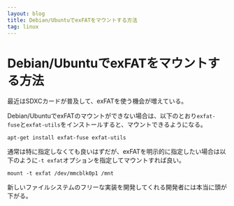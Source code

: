 ```yaml
---
layout: blog
title: Debian/UbuntuでexFATをマウントする方法
tag: linux
---
```


# Debian/UbuntuでexFATをマウントする方法

最近はSDXCカードが普及して、exFATを使う機会が増えている。

Debian/UbuntuでexFATのマウントができない場合は、以下のとおり`exfat-fuse`と`exfat-utils`をインストールすると、マウントできるようになる。

~~~~
apt-get install exfat-fuse exfat-utils
~~~~

通常は特に指定しなくても良いはずだが、exFATを明示的に指定したい場合は以下のように`-t exfat`オプションを指定してマウントすれば良い。

~~~~
mount -t exfat /dev/mmcblk0p1 /mnt
~~~~

新しいファイルシステムのフリーな実装を開発してくれる開発者には本当に頭が下がる。
